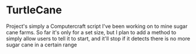 # TurtleCane

Project's simply a Computercraft script I've been working on to mine sugar cane farms.
So far it's only for a set size, but I plan to add a method to simply allow users to tell it to start, and it'll stop if it detects there is no more sugar cane
in a certain range

